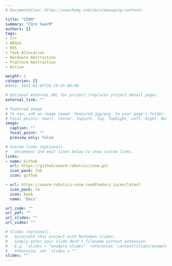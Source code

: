 ```yaml
---
# Documentation: https://wowchemy.com/docs/managing-content/

title: "COSM"
summary: "COre SwarM"
authors: []
tags:
- C++
- ARGoS
- ROS
- Task Allocation
- Hardware Abstraction
- Platform Abstraction
- Active

weight: 1
categories: []
#date: 2021-01-07T16:19:31-06:00

# Optional external URL for project (replaces project detail page).
external_link: ""

# Featured image
# To use, add an image named `featured.jpg/png` to your page's folder.
# Focal points: Smart, Center, TopLeft, Top, TopRight, Left, Right, BottomLeft, Bottom, BottomRight.
image:
  caption: ""
  focal_point: ""
  preview_only: false

# Custom links (optional).
#   Uncomment and edit lines below to show custom links.
links:
- name: Github
  url: https://github/swarm-robotics/cosm.git
  icon_pack: fab
  icon: github

- url: https://swarm-robotics-cosm.readthedocs.io/en/latest
  icon_pack: fa
  icon: book
  name: 'Docs'

url_code: ""
url_pdf: ""
url_slides: ""
url_video: ""

# Slides (optional).
#   Associate this project with Markdown slides.
#   Simply enter your slide deck's filename without extension.
#   E.g. `slides = "example-slides"` references `content/slides/example-slides.md`.
#   Otherwise, set `slides = ""`.
slides: ""
---
```

